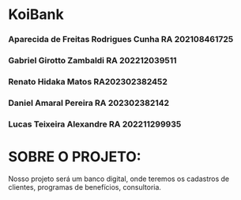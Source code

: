 # KoiBank

### Aparecida de Freitas Rodrigues Cunha      RA 202108461725 
### Gabriel Girotto Zambaldi   RA 202212039511 
### Renato Hidaka Matos RA202302382452
### Daniel Amaral Pereira RA 202302382142
### Lucas Teixeira Alexandre RA 202211299935

# SOBRE O PROJETO:
Nosso projeto será um banco digital, onde teremos os cadastros de clientes, programas de benefícios, consultoria.

